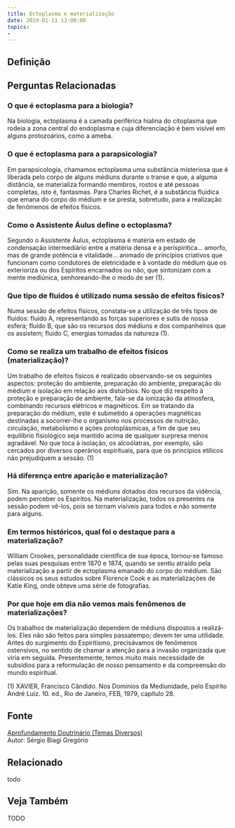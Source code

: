 ```yaml
---
title: Ectoplasma e materialização
date: 2019-01-11 13:00:00
topics: 
- 
---
```


## Definição


## Perguntas Relacionadas

### O que é ectoplasma para a biologia?
Na biologia, ectoplasma é a camada periférica hialina do citoplasma que
rodeia a zona central do endoplasma e cuja diferenciação é bem visível
em alguns protozoários, como a ameba.

### O que é ectoplasma para a parapsicologia?
Em parapsicologia, chamamos ectoplasma uma substância misteriosa que é
liberada pelo corpo de alguns médiuns durante o transe e que, a alguma
distância, se materializa formando membros, rostos e até pessoas
completas, isto é, fantasmas. Para Charles Richet, é a substância
fluídica que emana do corpo do médium e se presta, sobretudo, para a
realização de fenômenos de efeitos físicos.

### Como o Assistente Áulus define o ectoplasma?
Segundo o Assistente Áulus, ectoplasma é matéria em estado de
condensação intermediário entre a matéria densa e a perispirítica...
amorfo, mas de grande potência e vitalidade... animado de princípios
criativos que funcionam como condutores de eletricidade e à vontade do
médium que os exterioriza ou dos Espíritos encarnados ou não, que
sintonizam com a mente mediúnica, senhoreando-lhe o modo de ser (1).

### Que tipo de fluidos é utilizado numa sessão de efeitos físicos?
Numa sessão de efeitos físicos, constata-se a utilização de três tipos
de fluidos: fluido A, representando as forças superiores e sutis de
nossa esfera; fluido B, que são os recursos dos médiuns e dos
companheiros que os assistem; fluido C, energias tomadas da natureza
(1).

### Como se realiza um trabalho de efeitos físicos (materialização)?
Um trabalho de efeitos físicos é realizado observando-se os seguintes
aspectos: proteção do ambiente, preparação do ambiente, preparação do
médium e isolação em relação aos distúrbios. No que diz respeito à
proteção e preparação de ambiente, fala-se da ionização da atmosfera,
combinando recursos elétricos e magnéticos. Em se tratando da preparação
do médium, este é submetido a operações magnéticas destinadas a
socorrer-lhe o organismo nos processos de nutrição, circulação,
metabolismo e ações protoplásmicas, a fim de que seu equilíbrio
fisiológico seja mantido acima de qualquer surpresa menos agradável. No
que toca à isolação, os alcoólatras, por exemplo, são cercados por
diversos operários espirituais, para que os princípios etílicos não
prejudiquem a sessão. (1)

### Há diferença entre aparição e materialização?
Sim. Na aparição, somente os médiuns dotados dos recursos da vidência,
podem perceber os Espíritos. Na materialização, todos os presentes na
sessão podem vê-los, pois se tornam visíveis para todos e não somente
para alguns.

### Em termos históricos, qual foi o destaque para a materialização?
William Crookes, personalidade científica de sua época, tornou-se famoso
pelas suas pesquisas entre 1870 e 1874, quando se sentiu atraído pela
materialização a partir de ectoplasma emanado do corpo do médium. São
clássicos os seus estudos sobre Florence Cook e as materializações de
Katie King, onde obteve uma série de fotografias.

### Por que hoje em dia não vemos mais fenômenos de materializações?
Os trabalhos de materialização dependem de médiuns dispostos a
realizá-los. Eles não são feitos para simples passatempo; devem ter uma
utilidade. Antes do surgimento do Espiritismo, precisávamos de fenômenos
ostensivos, no sentido de chamar a atenção para a invasão organizada que
viria em seguida. Presentemente, temos muito mais necessidade de
subsídios para a reformulação de nosso pensamento e da compreensão do
mundo espiritual.


(1) XAVIER, Francisco Cândido. Nos Domínios da Mediunidade, pelo
Espírito André Luiz. 10. ed., Rio de Janeiro, FEB, 1979, capítulo 28.

## Fonte
[Aprofundamento Doutrinário (Temas Diversos)](https://sites.google.com/view/aprofundamentodoutrinario/ectoplasma-e-materialização)  
Autor: Sérgio Biagi Gregório



## Relacionado
todo

## Veja Também
TODO


